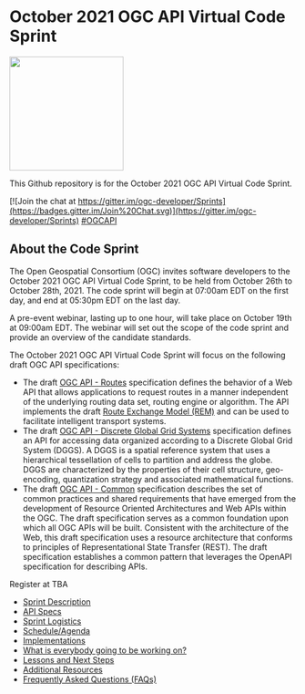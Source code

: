 # October 2021 OGC API Virtual Code Sprint

[<img src="http://www.opengeospatial.org/pub/www/files/OGC_Logo_2D_Blue_x_0_0.png" width="200"/>](https://www.opengeospatial.org)

This Github repository is for the October 2021 OGC API Virtual Code Sprint.

[![Join the chat at https://gitter.im/ogc-developer/Sprints](https://badges.gitter.im/Join%20Chat.svg)](https://gitter.im/ogc-developer/Sprints)
[#OGCAPI](https://twitter.com/hashtag/OGCAPI)



About the Code Sprint
----------------

The Open Geospatial Consortium (OGC) invites software developers to the October 2021 OGC API Virtual Code Sprint, to be held from October 26th to October 28th, 2021. The code sprint will begin at 07:00am EDT on the first day, and end at 05:30pm EDT on the last day.

A pre-event webinar, lasting up to one hour, will take place on October 19th at 09:00am EDT. The webinar will set out the scope of the code sprint and provide an overview of the candidate standards.

The October 2021 OGC API Virtual Code Sprint will focus on the following draft OGC API specifications:

* The draft [OGC API - Routes](https://ogcapi.ogc.org/routes) specification defines the behavior of a Web API that allows applications to request routes in a manner independent of the underlying routing data set, routing engine or algorithm. The API implements the draft [Route Exchange Model (REM)](https://docs.ogc.org/DRAFTS/21-001.html) and can be used to facilitate intelligent transport systems.  
* The draft [OGC API - Discrete Global Grid Systems](https://ogcapi.ogc.org/dggs) specification defines an API for accessing data organized according to a Discrete Global Grid System (DGGS). A DGGS is a spatial reference system that uses a hierarchical tessellation of cells to partition and address the globe. DGGS are characterized by the properties of their cell structure, geo-encoding, quantization strategy and associated mathematical functions.
* The draft [OGC API - Common](https://ogcapi.ogc.org/common) specification describes the set of common practices and shared requirements that have emerged from the development of Resource Oriented Architectures and Web APIs within the OGC. The draft specification serves as a common foundation upon which all OGC APIs will be built. Consistent with the architecture of the Web, this draft specification uses a resource architecture that conforms to principles of Representational State Transfer (REST). The draft specification establishes a common pattern that leverages the OpenAPI specification for describing APIs.


Register at TBA


* [Sprint Description](./about.adoc)
* [API Specs](./specs.adoc)
* [Sprint Logistics](./logistics.adoc)
* [Schedule/Agenda](./agenda.adoc)
* [Implementations](./implementations.adoc)
* [What is everybody going to be working on?](https://github.com/opengeospatial/ogcapi-code-sprint-2021-10/issues/1)
* [Lessons and Next Steps](./lessonsAndNextSteps.adoc)
* [Additional Resources](./additionalResources.adoc)
* [Frequently Asked Questions (FAQs)](./FAQ.adoc)
